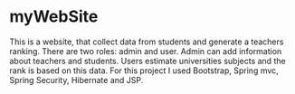# myWebSite
This is a website, that collect data from students and generate a teachers ranking. 
There are two roles: admin and user. 
Admin can add information about teachers and students. 
Users estimate universities subjects and the rank is based on this data. 
For this project I used Bootstrap, Spring mvc, Spring Security, Hibernate and JSP. 

